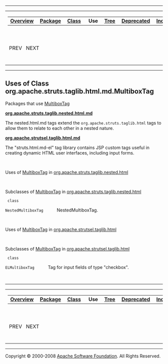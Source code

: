 ------------------------------------------------------------------------

<span id="navbar_top"></span> [](#skip-navbar_top "Skip navigation links")

<table>
<colgroup>
<col width="50%" />
<col width="50%" />
</colgroup>
<tbody>
<tr class="odd">
<td align="left"><span id="navbar_top_firstrow"></span>
<table>
<tbody>
<tr class="odd">
<td align="left"><a href="../../../../../../overview-summary.html.md"><strong>Overview</strong></a> </td>
<td align="left"><a href="../package-summary.html.md"><strong>Package</strong></a> </td>
<td align="left"><a href="../../../../../../org/apache/struts/taglib.html.md/MultiboxTag.html" title="class in org.apache.struts.taglib.html"><strong>Class</strong></a> </td>
<td align="left"> <strong>Use</strong> </td>
<td align="left"><a href="../package-tree.html.md"><strong>Tree</strong></a> </td>
<td align="left"><a href="../../../../../../deprecated-list.html.md"><strong>Deprecated</strong></a> </td>
<td align="left"><a href="../../../../../../index-all.html.md"><strong>Index</strong></a> </td>
<td align="left"><a href="../../../../../../help-doc.html.md"><strong>Help</strong></a> </td>
</tr>
</tbody>
</table></td>
<td align="left"></td>
</tr>
<tr class="even">
<td align="left"> PREV   NEXT</td>
<td align="left"><a href="../../../../../../index.html.md?org/apache/struts/taglib/html//class-useMultiboxTag.html"><strong>FRAMES</strong></a>    <a href="MultiboxTag.html"><strong>NO FRAMES</strong></a>    
<a href="../../../../../../allclasses-noframe.html.md"><strong>All Classes</strong></a></td>
</tr>
</tbody>
</table>

<span id="skip-navbar_top"></span>

------------------------------------------------------------------------

**Uses of Class
 org.apache.struts.taglib.html.md.MultiboxTag**
--------------------------------------------

Packages that use [MultiboxTag](../../../../../../org/apache/struts/taglib.html.md/MultiboxTag.html "class in org.apache.struts.taglib.html")

[**org.apache.struts.taglib.nested.html.md**](#org.apache.struts.taglib.nested.html)

The nested.html.md tags extend the `org.apache.struts.taglib.html` tags to allow them to relate to each other in a nested nature. 

[**org.apache.strutsel.taglib.html.md**](#org.apache.strutsel.taglib.html)

The "struts.html.md-el" tag library contains JSP custom tags useful in creating dynamic HTML user interfaces, including input forms. 

 

<span id="org.apache.struts.taglib.nested.html.md"></span>

Uses of [MultiboxTag](../../../../../../org/apache/struts/taglib.html.md/MultiboxTag.html "class in org.apache.struts.taglib.html") in [org.apache.struts.taglib.nested.html](../../../../../../org/apache/struts/taglib/nested/html/package-summary.html)

 

Subclasses of [MultiboxTag](../../../../../../org/apache/struts/taglib.html.md/MultiboxTag.html "class in org.apache.struts.taglib.html") in [org.apache.struts.taglib.nested.html](../../../../../../org/apache/struts/taglib/nested/html/package-summary.html)

` class`

`NestedMultiboxTag`
           NestedMultiboxTag.

 

<span id="org.apache.strutsel.taglib.html.md"></span>

Uses of [MultiboxTag](../../../../../../org/apache/struts/taglib.html.md/MultiboxTag.html "class in org.apache.struts.taglib.html") in [org.apache.strutsel.taglib.html](../../../../../../org/apache/strutsel/taglib/html/package-summary.html)

 

Subclasses of [MultiboxTag](../../../../../../org/apache/struts/taglib.html.md/MultiboxTag.html "class in org.apache.struts.taglib.html") in [org.apache.strutsel.taglib.html](../../../../../../org/apache/strutsel/taglib/html/package-summary.html)

` class`

`ELMultiboxTag`
           Tag for input fields of type "checkbox".

 

------------------------------------------------------------------------

<span id="navbar_bottom"></span> [](#skip-navbar_bottom "Skip navigation links")

<table>
<colgroup>
<col width="50%" />
<col width="50%" />
</colgroup>
<tbody>
<tr class="odd">
<td align="left"><span id="navbar_bottom_firstrow"></span>
<table>
<tbody>
<tr class="odd">
<td align="left"><a href="../../../../../../overview-summary.html.md"><strong>Overview</strong></a> </td>
<td align="left"><a href="../package-summary.html.md"><strong>Package</strong></a> </td>
<td align="left"><a href="../../../../../../org/apache/struts/taglib.html.md/MultiboxTag.html" title="class in org.apache.struts.taglib.html"><strong>Class</strong></a> </td>
<td align="left"> <strong>Use</strong> </td>
<td align="left"><a href="../package-tree.html.md"><strong>Tree</strong></a> </td>
<td align="left"><a href="../../../../../../deprecated-list.html.md"><strong>Deprecated</strong></a> </td>
<td align="left"><a href="../../../../../../index-all.html.md"><strong>Index</strong></a> </td>
<td align="left"><a href="../../../../../../help-doc.html.md"><strong>Help</strong></a> </td>
</tr>
</tbody>
</table></td>
<td align="left"></td>
</tr>
<tr class="even">
<td align="left"> PREV   NEXT</td>
<td align="left"><a href="../../../../../../index.html.md?org/apache/struts/taglib/html//class-useMultiboxTag.html"><strong>FRAMES</strong></a>    <a href="MultiboxTag.html"><strong>NO FRAMES</strong></a>    
<a href="../../../../../../allclasses-noframe.html.md"><strong>All Classes</strong></a></td>
</tr>
</tbody>
</table>

<span id="skip-navbar_bottom"></span>

------------------------------------------------------------------------

Copyright © 2000-2008 [Apache Software Foundation](http://www.apache.org/). All Rights Reserved.
